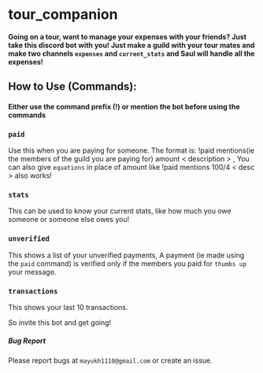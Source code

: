# tour_companion
#### Going on a tour,  want to manage your expenses with your friends? Just take this discord bot with you! Just make a guild with your tour mates and make two channels `expenses` and `current_stats` and Saul will handle all the expenses!
## How to Use (Commands):
#### Either use the command prefix (!) or mention the bot before using the commands 

### `paid`
Use this when you are paying for someone. The format is:
!paid mentions(ie the members of the guild you are paying for) amount < description > ,
You can also give `equations` in place of amount like !paid mentions 100/4 < desc > also works!
### `stats`
This can be used to know your current stats, like how much you owe someone or someone else owes you!

### `unverified`
This shows a list of your unverified payments, A payment (ie made using the `paid` command) is verified only if the members you paid for `thumbs up` your message.

### `transactions`
This shows your last 10 transactions.

So invite this bot and get going!

##### Bug Report
Please report bugs at `mayukh1110@gmail.com` or create an issue.
